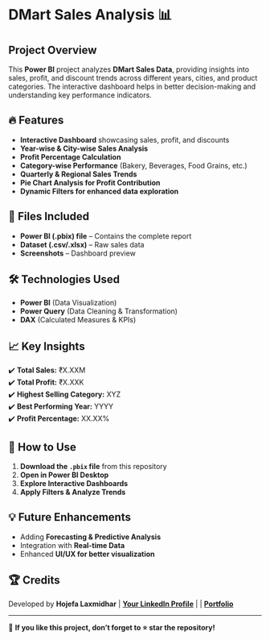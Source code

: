 # DMart Sales Analysis 📊

## Project Overview  
This **Power BI** project analyzes **DMart Sales Data**, providing insights into sales, profit, and discount trends across different years, cities, and product categories. The interactive dashboard helps in better decision-making and understanding key performance indicators.

## 🔥 Features  
- **Interactive Dashboard** showcasing sales, profit, and discounts  
- **Year-wise & City-wise Sales Analysis**  
- **Profit Percentage Calculation**  
- **Category-wise Performance** (Bakery, Beverages, Food Grains, etc.)  
- **Quarterly & Regional Sales Trends**  
- **Pie Chart Analysis for Profit Contribution**  
- **Dynamic Filters for enhanced data exploration**  

## 📂 Files Included  
- **Power BI (.pbix) file** – Contains the complete report  
- **Dataset (.csv/.xlsx)** – Raw sales data  
- **Screenshots** – Dashboard preview  

## 🛠️ Technologies Used  
- **Power BI** (Data Visualization)  
- **Power Query** (Data Cleaning & Transformation)  
- **DAX** (Calculated Measures & KPIs)  

## 📈 Key Insights  
✔️ **Total Sales:** ₹X.XXM  
✔️ **Total Profit:** ₹X.XXK  
✔️ **Highest Selling Category:** XYZ  
✔️ **Best Performing Year:** YYYY  
✔️ **Profit Percentage:** XX.XX%  

## 🚀 How to Use  
1. **Download the `.pbix` file** from this repository  
2. **Open in Power BI Desktop**  
3. **Explore Interactive Dashboards**  
4. **Apply Filters & Analyze Trends**  

## 💡 Future Enhancements  
- Adding **Forecasting & Predictive Analysis**  
- Integration with **Real-time Data**  
- Enhanced **UI/UX for better visualization**  

## 🏆 Credits  
Developed by **Hojefa Laxmidhar** | **[Your LinkedIn Profile](https://www.linkedin.com/in/hojefa-laxmidhar-24737221b/)** | | **[Portfolio](https://laxmidharhojefa.github.io/)**

---

🚀 **If you like this project, don’t forget to ⭐ star the repository!**  
